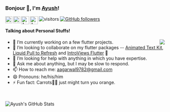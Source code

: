 ### Bonjour 👋, I'm [Ayush](https://ayushagarwal.ml/)!

<a href="https://twitter.com/aagarwal1012">
  <img align="left" alt="Ayush's Twitter" width="22px" src="https://cdn-icons-png.flaticon.com/512/733/733579.png" />
</a>
<a href="https://www.linkedin.com/in/aagarwal1012/">
  <img align="left" alt="Ayush's Linkdein" width="22px" src="https://cdn-icons-png.flaticon.com/512/174/174857.png" />
</a>
<a href="https://medium.com/@aagarwal1012">
  <img align="left" alt="Ayush's Medium" width="25px" src="https://cdn0.iconfinder.com/data/icons/social-media-2092/100/social-62-512.png" />
</a>
<a href="https://www.youtube.com/channel/UCQsnIvnC7zeOhSImDOJmESA">
  <img align="left" alt="Ayush's Youtube" width="25px" src="https://cdn-icons-png.flaticon.com/512/1384/1384060.png" />
</a>

![visitors](https://visitor-badge.laobi.icu/badge?page_id=aagarwal1012.aagarwal1012)
[![GitHub followers](https://img.shields.io/github/followers/aagarwal1012.svg?style=social&label=Follow)](https://github.com/aagarwal1012?tab=followers)

#### Talking about Personal Stuffs!

<img src='https://media.tenor.com/images/ccae3320ab522c1d09e041f1f7ffea74/tenor.gif' align='right'>

- 🔭 I’m currently working on a few flutter projects.
- 👯 I’m looking to collaborate on my flutter packages -- [Animated Text Kit](https://github.com/aagarwal1012/Animated-Text-Kit), [Liquid Pull to Refresh](https://github.com/aagarwal1012/Liquid-Pull-To-Refresh) and [IntroViews Flutter](https://github.com/aagarwal1012/IntroViews-Flutter) 🤘
- 🤔 I’m looking for help with anything in which you have expertise.
- 💬 Ask me about anything, but I may be slow to respond.
- 📫 How to reach me: aagarwal9782@gmail.com
- 😄 Pronouns: he/his/him
- ⚡ Fun fact: Carrots🥕🥕 just might turn you orange.

</br>

![Ayush's GitHub Stats](https://github-readme-stats.vercel.app/api?username=aagarwal1012&hide=[%22issues%22,%22contribs%22]&show_icons=true&title_color=fff&icon_color=79ff97&text_color=9f9f9f&bg_color=151515)
